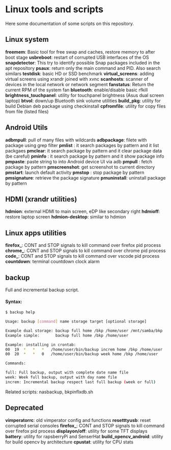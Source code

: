 # Linux tools and scripts

Here some documentation of some scripts on this repository.

## Linux system

**freemem**: Basic tool for free swap and caches, restore memory to after boot stage
**usbreboot**: restart of corrupted USB interfaces of the OS
**snapdetector**: This try to identify possible Snap packages included in the apt repository
**psaux**: return only the main command and PID. Also search similars
**testdisk**: basic HD or SSD benchmark
**virtual_screens**: adding virtual screens using xrandr joined with xvnc
**scanhosts**: scanner of devices in the local network or network segment
**fanstatus**: Return the current RPM of the system fan
**bluetooth**: enable/disable basic rfkill
**brightness_touchpanel**: utility for touchpanel brightness (Asus dual screen laptop)
**btvol**: down/up Bluetooth sink volume utilities
**build_pkg**: utility for build Debian deb package using checkinstall
**cpfromfile**: utility for copy files from file (listed files)

## Android Utils

**adbmpull**: pull of many files with wildcards
**adbpackage**: filete with package using grep filter
**pmlist** : it search packages by pattern and it list packgaes
**pmclear**: it search package by pattern and it clear package data (be careful)
**pminfo** : it search package by pattern and it show package info
**pmpaste**: paste string to into Android device UI via adb
**pmpull** : fetch package by pattern
**pmscreenshot**: get screenshot to current directory
**pmstart**: launch default activity
**pmstop** : stop package by pattern
**pmsignature**: retrieve the package signature
**pmuninstall**: uninstall package by pattern

## HDMI (xrandr utilities)

**hdmion**: external HDMI to main screen, eDP like secondary right
**hdmioff**: restore laptop screen
**hdmion-desktop**: similar to hdmion

## Linux apps utilities

**firefox_**: CONT and STOP signals to kill command over firefox pid process
**chrome_**: CONT and STOP signals to kill command over chrome pid process
**code_**: CONT and STOP signals to kill command over vscode pid process
**countdown**: terminal countdown clock alarm

## backup

Full and incremental backup script.

#### Syntax:

``` bash
$ backup help

Usage: backup [command] name storage target [optional storage]

Example dual storage: backup full home /bkp /home/user /mnt/samba/bkp
Example simple:       backup full home /bkp /home/user

Example: installing in crontab:
00  19  *   *   *   /home/user/bin/backup increm home /bkp /home/user
00  20  *   *   0   /home/user/bin/backup week home /bkp /home/user

Commands:

full: Full backup, output with complete date name file
week: Week full backup, output with day name file
increm: Incremental backup respect last full backup (week or full)
```

Related scripts: nasbackup, bkpinflxdb.sh

## Deprecated

**vimperatorrc**: old vimperator config and functions
**resetttyusb**: reset corrupted serial consoles
**firefox_**: CONT and STOP signals to kill command over firefox pid process
**displayon/off**: utility for some TFT displays
**battery**: utility for rapsberryPi and SenserHat
**build_opencv_android**: utility for build opencv by architecture
**cpustat**: utility for CPU stats
